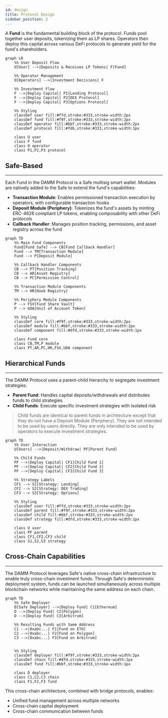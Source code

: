```yaml
---
id: design
title: Protocol Design
sidebar_position: 2
---
```


A **Fund** is the fundamental building block of the protocol. Funds pool together user deposits, tokenizing them as LP shares. Operators then deploy this capital across various DeFi protocols to generate yield for the fund's shareholders.

```mermaid
graph LR
    %% User Deposit Flow
    U[User] -->|Deposits & Receives LP Tokens| F[Fund]
    
    %% Operator Management
    O[Operators] -->|Investment Decisions| F
    
    %% Investment Flow
    F -->|Deploy Capital| P1[Lending Protocol]
    F -->|Deploy Capital| P2[DEX Protocol]
    F -->|Deploy Capital| P3[Options Protocol]
    
    %% Styling
    classDef user fill:#ffd,stroke:#333,stroke-width:2px
    classDef fund fill:#f9f,stroke:#333,stroke-width:2px
    classDef operator fill:#bbf,stroke:#333,stroke-width:2px
    classDef protocol fill:#fdb,stroke:#333,stroke-width:1px
    
    class U user
    class F fund
    class O operator
    class P1,P2,P3 protocol
```

## Safe-Based
---

Each Fund in the DAMM Protocol is a Safe multisig smart wallet. Modules are natively added to the Safe to extend the fund's capabilities:

- **Transaction Module**: Enables permissioned transaction execution by operators, with configurable transaction hooks
- **Deposit Module (Periphery)**: Tokenizes the fund's assets by minting ERC-4626 compliant LP tokens, enabling composability with other DeFi protocols
- **Callback Handler**: Manages position tracking, permissions, and asset registry across the fund

```mermaid
graph TD
    %% Main Fund Components
    Fund[Fund Safe] --> CB[Fund Callback Handler]
    Fund --> TM[Transaction Module]
    Fund --> P[Deposit Module]
    
    %% Callback Handler Components
    CB --> PT[Position Tracking]
    CB --> AR[Asset Registry]
    CB --> PC[Permission Control]
    
    %% Transaction Module Components
    TM --> HR[Hook Registry]
    
    %% Periphery Module Components
    P --> FSV[Fund Share Vault]
    P --> UOA[Unit of Account Token]
    
    %% Styling
    classDef core fill:#f9f,stroke:#333,stroke-width:2px
    classDef module fill:#bbf,stroke:#333,stroke-width:2px
    classDef component fill:#dfd,stroke:#333,stroke-width:1px
    
    class Fund core
    class CB,TM,P module
    class PT,AR,PC,HR,FSV,UOA component
```

## Hierarchical Funds
---

The DAMM Protocol uses a parent-child hierarchy to segregate investment strategies:
- **Parent Fund**: Handles capital deposits/withdrawals and distributes funds to child strategies
- **Child Funds**: Execute specific investment strategies with isolated risk

> Child funds are identical to parent funds in architecture except that they do not have a Deposit Module (Periphery). They are not intended to be used by users directly. They are only intended to be used by operators to execute investment strategies.

```mermaid
graph TD
    %% User Interaction
    U[Users] -->|Deposit/Withdraw| PF[Parent Fund]
    
    %% Child Funds
    PF -->|Deploy Capital| CF1[Child Fund 1]
    PF -->|Deploy Capital| CF2[Child Fund 2]
    PF -->|Deploy Capital| CF3[Child Fund 3]
    
    %% Strategy Labels
    CF1 --> S1[Strategy: Lending]
    CF2 --> S2[Strategy: DEX Trading]
    CF3 --> S3[Strategy: Options]
    
    %% Styling
    classDef user fill:#ffd,stroke:#333,stroke-width:2px
    classDef parent fill:#f9f,stroke:#333,stroke-width:2px
    classDef child fill:#bbf,stroke:#333,stroke-width:2px
    classDef strategy fill:#dfd,stroke:#333,stroke-width:1px
    
    class U user
    class PF parent
    class CF1,CF2,CF3 child
    class S1,S2,S3 strategy
```

## Cross-Chain Capabilities
---

The DAMM Protocol leverages Safe's native cross-chain infrastructure to enable truly cross-chain investment funds. Through Safe's deterministic deployment system, funds can be launched simultaneously across multiple blockchain networks while maintaining the same address on each chain.

```mermaid
graph TD
    %% Safe Deployer
    D[Safe Deployer] -->|Deploy Fund| C1[Ethereum]
    D -->|Deploy Fund| C2[Polygon]
    D -->|Deploy Fund| C3[Arbitrum]
    
    %% Resulting Funds with Same Address
    C1 -->|0xabc...| F1[Fund on ETH]
    C2 -->|0xabc...| F2[Fund on Polygon]
    C3 -->|0xabc...| F3[Fund on Arbitrum]

    
    %% Styling
    classDef deployer fill:#f9f,stroke:#333,stroke-width:2px
    classDef chain fill:#dfd,stroke:#333,stroke-width:1px
    classDef fund fill:#bbf,stroke:#333,stroke-width:1px
    
    class D deployer
    class C1,C2,C3 chain
    class F1,F2,F3 fund
```

This cross-chain architecture, combined with bridge protocols, enables:
- Unified fund management across multiple networks
- Cross-chain capital deployment
- Cross-chain communication between funds